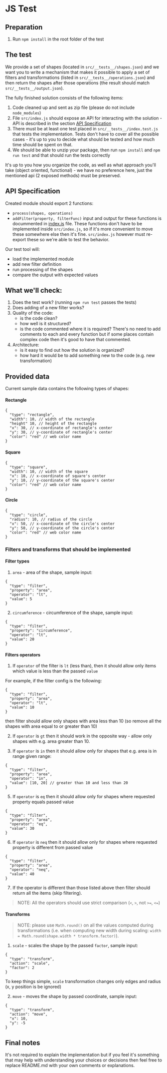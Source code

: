 # JS Test

## Preparation

1. Run `npm install` in the root folder of the test

## The test

We provide a set of shapes (located in `src/__tests__/shapes.json`) and we want you to write a mechanism that makes it possible to apply a set of filters and transformations (listed in `src/__tests__/operations.json`) and then return the shapes after those operations (the result should match `src/__tests__/output.json`).

The fully finished solution consists of the following items:

1. Code cleaned up and sent as zip file (please do not include `node_modules`)
2. File `src/index.js` should expose an API for interacting with the solution - API is described in the section [API Specification](#api-specification)
3. There must be at least one test placed in `src/__tests__/index.test.js` that tests the implementation. Tests don't have to cover all the possible cases - it's up to you to decide what should be tested and how much time should be spent on that.
4. We should be able to unzip your package, then run `npm install` and `npm run test` and that should run the tests correctly

It's up to you how you organize the code, as well as what approach you'll take (object oriented, functional) - we have no preference here, just the mentioned api (2 exposed methods) must be preserved.

## API Specification

Created module should export 2 functions:
- `process(shapes, operations)`
- `addFilter(property, filterFunc)`
input and output for these functions is docummented in [index.js](./src/index.js) file. These functions don't have to be implemented inside `src/index.js`, so if it's more convenient to move these somewhere else then it's fine. `src/index.js` however must re-export these so we're able to test the behavior.


Our test tool will:
- load the implemented module
- add new filter definition
- run processing of the shapes
- compare the output with expected values


## What we'll check:

1. Does the test work? (running `npm run test` passes the tests)
2. Does adding of a new filter works?
2. Quality of the code:
   - is the code clean?
   - how well is it structured?
   - is the code commented where it is required? There's no need to add comments to each and every function but if some places contain complex code then it's good to have that commented.
3. Architecture:
   - is it easy to find out how the solution is organized?
   - how hard it would be to add something new to the code (e.g. new transformation)

## Provided data

Current sample data contains the following types of shapes:

#### Rectangle

```
{
  "type": "rectangle",
  "width": 10, // width of the rectangle
  "height" 10, // height of the rectangle
  "x": 30, // x-coordinate of rectangle's center
  "y": 30, // y-coordinate of rectangle's center
  "color": "red" // web color name
}
```

#### Square

```
{
  "type": "square",
  "width": 10, // width of the square
  "x": 10, // x-coordinate of square's center
  "y": 10, // y-coordinate of the square's center
  "color": "red" // web color name
}
```

#### Circle

```
{
  "type": "circle",
  "radius": 10, // radius of the circle
  "x": 50, // x-coordinate of the circle's center
  "y": 50, // y-coordinate of the circle's center
  "color": "red" // web color name
}
```

### Filters and transforms that should be implemented

#### Filter types

1. `area` - area of the shape, sample input:

```
{
  "type": "filter",
  "property": "area",
  "operator": "lt",
  "value": 5
}
```

2. `circumference` - circumference of the shape, sample input:

```
{
  "type": "filter",
  "property": "circumference",
  "operator": "lt",
  "value": 20
}
```

#### Filters operators

1. If `operator` of the filter is `lt` (less than), then it should allow only items which value is less than the passed `value`

For example, if the filter config is the following:

```
{
  "type": "filter",
  "property": "area",
  "operator": "lt",
  "value": 10
}
```

then filter should allow only shapes with area less than 10 (so remove all the shapes with area equal to or greater than 10)

2. If `operator` is `gt` then it should work in the opposite way - allow only shapes with e.g. area greater than 10.

3. If `operator` is `in` then it should allow only for shapes that e.g. area is in range given range:

```
{
  "type": "filter",
  "property": "area",
  "operator": "in",
  "value": [10, 20] // greater than 10 and less than 20
}
```

5. If `operator` is `eq` then it should allow only for shapes where requested property equals passed value
```
{
  "type": "filter",
  "property": "area",
  "operator": "eq",
  "value": 30
}
```

6. If `operator` is `neq` then it should allow only for shapes where requested property is different from passed value
```
{
  "type": "filter",
  "property": "area",
  "operator": "neq",
  "value": 40
}
```

7. If the operator is different than those listed above then filter should return all the items (skip filtering).

> NOTE: All the operators should use strict comparison (`<`, `>`, not `>=`, `<=`)

#### Transforms

> NOTE: please use `Math.round()` on all the values computed during transformations (i.e. when computing new width during scaling: `width = Math.round(shape.width * transform.factor)`).

1. `scale` - scales the shape by the passed `factor`, sample input:

```
{
  "type": "transform",
  "action": "scale",
  "factor": 2
}
```

To keep things simple, `scale` transformation changes only edges and radius (x, y position is be ignored)

2. `move` - moves the shape by passed coordinate, sample input:

```
{
  "type": "transform",
  "action": "move",
  "x": 10,
  "y": -5
}
```

## Final notes
It's not required to explain the implementation but if you feel it's something that may help with understanding your choices or decisions then feel free to replace README.md with your own comments or explanations.